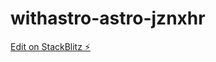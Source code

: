 # withastro-astro-jznxhr

[Edit on StackBlitz ⚡️](https://stackblitz.com/edit/withastro-astro-jznxhr)